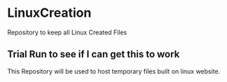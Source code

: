 # LinuxCreation
Repository to keep all Linux Created Files

## Trial Run to see if I can get this to work

This Repository will be used to host temporary files built on linux website.
